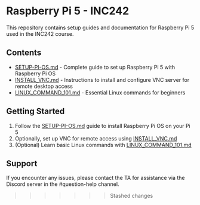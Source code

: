 # Raspberry Pi 5 - INC242

This repository contains setup guides and documentation for Raspberry Pi 5 used in the INC242 course.

## Contents

- [SETUP-PI-OS.md](./SETUP-PI-OS.md) - Complete guide to set up Raspberry Pi 5 with Raspberry Pi OS
- [INSTALL_VNC.md](./INSTALL_VNC.md) - Instructions to install and configure VNC server for remote desktop access
- [LINUX_COMMAND_101.md](./LINUX_COMMAND_101.md) - Essential Linux commands for beginners

## Getting Started

1. Follow the [SETUP-PI-OS.md](./SETUP-PI-OS.md) guide to install Raspberry Pi OS on your Pi 5
2. Optionally, set up VNC for remote access using [INSTALL_VNC.md](./INSTALL_VNC.md)
3. (Optional) Learn basic Linux commands with [LINUX_COMMAND_101.md](./LINUX_COMMAND_101.md)

## Support

If you encounter any issues, please contact the TA for assistance via the Discord server in the #question-help channel.
>>>>>>> Stashed changes
